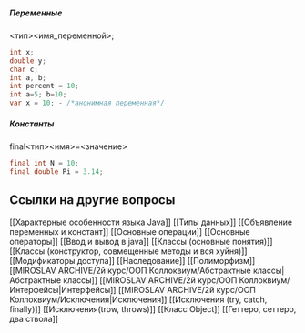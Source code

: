 ##### Переменные

<тип><имя_переменной>;

```java
int x;
double y;
char c;
int a, b;
int percent = 10;
int a=5; b=10;
var x = 10; - /*анонимная переменная*/
```

##### Константы

final<тип><имя>=<значение>

```java
final int N = 10;
final double Pi = 3.14;
```

## Ссылки на другие вопросы

[[Характерные особенности языка Java]]
[[Типы данных]]
[[Объявление переменных и констант]]
[[Основные операции]]
[[Основные операторы]]
[[Ввод и вывод в java]]
[[Классы (основные понятия)]]
[[Классы (конструктор, совмещенные методы и вся хуйня)]]
[[Модификаторы доступа]]
[[Наследование]]
[[Полиморфизм]]
[[MIROSLAV ARCHIVE/2й курс/ООП Коллоквиум/Абстрактные классы|Абстрактные классы]]
[[MIROSLAV ARCHIVE/2й курс/ООП Коллоквиум/Интерфейсы|Интерфейсы]]
[[MIROSLAV ARCHIVE/2й курс/ООП Коллоквиум/Исключения|Исключения]]
[[Исключения (try, catch, finally)]]
[[Исключения(trow, throws)]]
[[Класс Object]]
[[Геттеро, сеттеро, два ствола]]